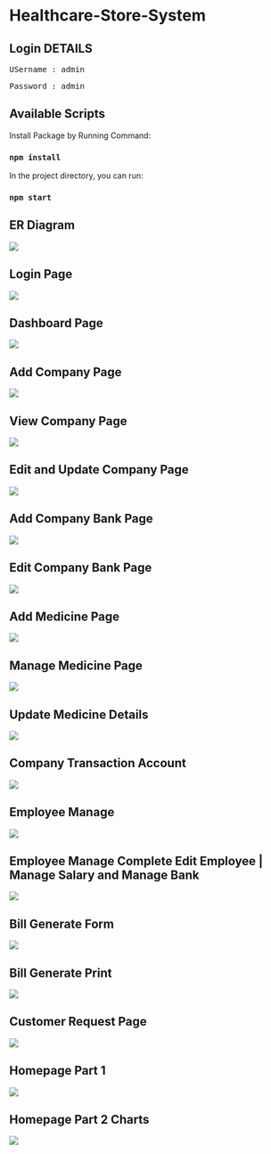 # Healthcare-Store-System

## Login DETAILS
<pre>USername : admin</pre>
<pre>Password : admin</pre>

## Available Scripts

Install Package by Running Command:

### `npm install`

In the project directory, you can run:

### `npm start`

## ER Diagram

<img src="PageScreen/diagram.PNG"/>

## Login Page

<img src='PageScreen/login1_page.PNG'>

## Dashboard Page

<img src='PageScreen/medical_home.PNG'>

## Add Company Page

<img src='PageScreen/add_company1.PNG'>

## View Company Page

<img src='PageScreen/view_company.PNG'>

## Edit and Update Company Page

<img src='PageScreen/edit_company.png'>

## Add Company Bank Page

<img src='PageScreen/add_company_bank.PNG'>

## Edit Company Bank Page

<img src='PageScreen/edit_company1.PNG'>

## Add Medicine Page

<img src='PageScreen/add_medicine.png'>

## Manage Medicine Page

<img src='PageScreen/view_medicine.png'>

## Update Medicine Details

<img src='PageScreen/update_medicine.png'>

## Company Transaction Account

<img src='PageScreen/company_account.PNG'>

## Employee Manage

<img src='PageScreen/employee.png'>

## Employee Manage Complete Edit Employee | Manage Salary and Manage Bank

<img src='PageScreen/employee-medicine.png'>

## Bill Generate Form

<img src='PageScreen/bill.png'>

## Bill Generate Print

<img src='PageScreen/bill_generate2.PNG'>

## Customer Request Page

<img src='PageScreen/customer_request.PNG'>

## Homepage Part 1

<img src='PageScreen/home1.PNG'>

## Homepage Part 2 Charts

<img src='PageScreen/home.png'>
